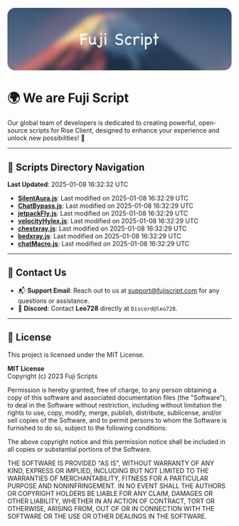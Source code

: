 ![Banner](.github/b.webp)

# 🌍 **We are Fuji Script**

Our global team of developers is dedicated to creating powerful, open-source scripts for Rise Client, designed to enhance your experience and unlock new possibilities! 🌟

---
<!-- SCRIPTS_NAVIGATION_START -->
## 📂 **Scripts Directory Navigation**

**Last Updated**: 2025-01-08 16:32:32 UTC

- **[SilentAura.js](scripts/SilentAura.js)**: Last modified on 2025-01-08 16:32:29 UTC
- **[ChatBypass.js](scripts/ChatBypass.js)**: Last modified on 2025-01-08 16:32:29 UTC
- **[jetpackFly.js](scripts/jetpackFly.js)**: Last modified on 2025-01-08 16:32:29 UTC
- **[velocityHylex.js](scripts/velocityHylex.js)**: Last modified on 2025-01-08 16:32:29 UTC
- **[chestxray.js](scripts/chestxray.js)**: Last modified on 2025-01-08 16:32:29 UTC
- **[bedxray.js](scripts/bedxray.js)**: Last modified on 2025-01-08 16:32:29 UTC
- **[chatMacro.js](scripts/chatMacro.js)**: Last modified on 2025-01-08 16:32:29 UTC

<!-- SCRIPTS_NAVIGATION_END -->

---

## 💬 **Contact Us**  
- 📬 **Support Email**: Reach out to us at [support@fujiscript.com](mailto:support@fujiscript.com) for any questions or assistance.  
- 💬 **Discord**: Contact **Leo728** directly at `Discord@leo728`.

---

## 📜 **License**

This project is licensed under the MIT License.  

**MIT License**  
Copyright (c) 2023 Fuji Scripts  

Permission is hereby granted, free of charge, to any person obtaining a copy of this software and associated documentation files (the "Software"), to deal in the Software without restriction, including without limitation the rights to use, copy, modify, merge, publish, distribute, sublicense, and/or sell copies of the Software, and to permit persons to whom the Software is furnished to do so, subject to the following conditions:  

The above copyright notice and this permission notice shall be included in all copies or substantial portions of the Software.  

THE SOFTWARE IS PROVIDED "AS IS", WITHOUT WARRANTY OF ANY KIND, EXPRESS OR IMPLIED, INCLUDING BUT NOT LIMITED TO THE WARRANTIES OF MERCHANTABILITY, FITNESS FOR A PARTICULAR PURPOSE AND NONINFRINGEMENT. IN NO EVENT SHALL THE AUTHORS OR COPYRIGHT HOLDERS BE LIABLE FOR ANY CLAIM, DAMAGES OR OTHER LIABILITY, WHETHER IN AN ACTION OF CONTRACT, TORT OR OTHERWISE, ARISING FROM, OUT OF OR IN CONNECTION WITH THE SOFTWARE OR THE USE OR OTHER DEALINGS IN THE SOFTWARE.  
